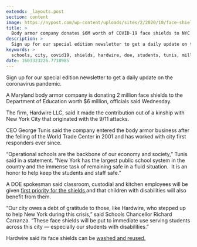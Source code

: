 ```yaml
--- 
extends: _layouts.post 
section: content 
image: https://nypost.com/wp-content/uploads/sites/2/2020/10/face-shield.jpg?quality=90&strip=all&w=1200 
title: > 
  Body armor company donates $6M worth of COVID-19 face shields to NYC DOE 
description: > 
  Sign up for our special edition newsletter to get a daily update on the coronavirus pandemic.A Maryland body armor company is donating 2 million face shields to the Department of Education worth $6 million, officials said Wednesday.The firm, Hardwire LLC, said it made the contribution out of a kinship with New York City that originated with the 9/11 attacks.CEO George Tunis said the company entered the body armor business after the felling of the World Trade Center in 2001 and has worked with city first responders ever since.“These face shields will be put to immediate use serving students across this city — especially our students with disabilities.”Hardwire said its face shields can be washed and reused. 
keywords: > 
  schools, city, covid19, shields, hardwire, doe, students, tunis, million, help, body, armor, york, company, donates, nyc, face, worth 
date: 1603323226.7718985 
--- 
```

<div><p>Sign up for our special edition newsletter to get a daily update on the coronavirus pandemic.</p><p>A Maryland body armor company is donating 2 million face shields to the Department of Education worth $6 million, officials said Wednesday.</p>
<p>The firm, Hardwire LLC, said it made the contribution out of a kinship with New York City that originated with the 9/11 attacks.</p>
<p>CEO George Tunis said the company entered the body armor business after the felling of the World Trade Center in 2001 and has worked with city first responders ever since.</p>
<p>&#8220;Operational schools are the backbone of our economy and society,&#8221; Tunis said in a statement. &#8220;New York has the largest public school system in the country and the immense task of remaining safe in a fluid situation. &#160;It is an honor to help keep the students and staff safe.&#8221;</p>
<p>A DOE spokesman said classroom, custodial and kitchen employees will be given <a href="https://nypost.com/2020/10/01/first-nyc-school-closes-for-extended-period-due-to-coronavirus/">first priority for the shields </a>and that children with disabilities will also benefit from them.</p>
<p>&#8220;Our city owes a debt of gratitude to those, like Hardwire, who stepped up to help New York during this crisis,&#8221; said Schools Chancellor Richard Carranza. &#8220;These face shields will be put to immediate use serving students across this city &#8212; especially our students with disabilities.&#8221;</p>
<p>Hardwire said its face shields can be <a href="https://nypost.com/2020/09/29/de-blasio-on-site-learning-at-nyc-schools-may-pause-amid-covid-19/">washed and reused.</a></p>
			</div>
